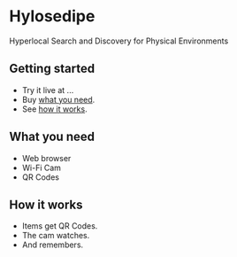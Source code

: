 # Hylosedipe
Hyperlocal Search and Discovery for Physical Environments
## Getting started
* Try it live at ...
* Buy <a href="#what-you-need">what you need</a>.
* See <a href="#how-it-works">how it works</a>.
## What you need
* Web browser
* Wi-Fi Cam
* QR Codes
## How it works
* Items get QR Codes.
* The cam watches.
* And remembers.
